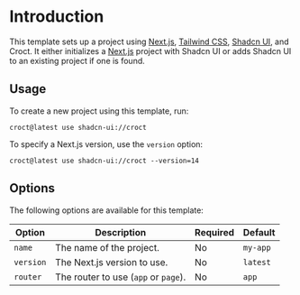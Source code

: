 # Introduction

This template sets up a project using [Next.js](https://nextjs.org/?utm_source=croct), [Tailwind CSS](https://tailwindcss.com/?utm_source=croct), [Shadcn UI](https://ui.shadcn.com/?utm_source=croct), and Croct.
It either initializes a [Next.js](https://nextjs.org/?utm_source=croct) project with Shadcn UI or adds Shadcn UI to an existing project if one is found.

## Usage

To create a new project using this template, run:

```croct-cmd
croct@latest use shadcn-ui://croct
```

To specify a Next.js version, use the `version` option:

```croct-cmd
croct@latest use shadcn-ui://croct --version=14
```

## Options

The following options are available for this template:

| Option    | Description                          | Required | Default  |
|-----------|--------------------------------------|----------|----------|
| `name`    | The name of the project.             | No       | `my-app` |
| `version` | The Next.js version to use.          | No       | `latest` |
| `router`  | The router to use (`app` or `page`). | No       | `app`    |
